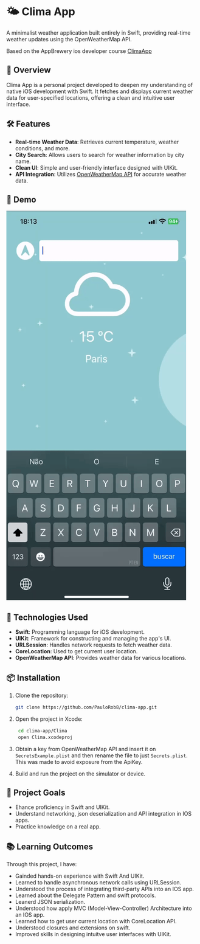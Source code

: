 # 🌤️ Clima App

A minimalist weather application built entirely in Swift, providing real-time weather updates using the OpenWeatherMap API.  

Based on the AppBrewery ios developer course [ClimaApp](https://github.com/appbrewery/Clima-iOS13)

## 🚀 Overview

Clima App is a personal project developed to deepen my understanding of native iOS development with Swift. It fetches and displays current weather data for user-specified locations, offering a clean and intuitive user interface.

## 🛠️ Features

- **Real-time Weather Data**: Retrieves current temperature, weather conditions, and more.
- **City Search**: Allows users to search for weather information by city name.
- **Clean UI**: Simple and user-friendly interface designed with UIKit.
- **API Integration**: Utilizes [OpenWeatherMap API](https://openweathermap.org/) for accurate weather data.

## 📱 Demo

![Clima App Demo](Clima/clima_recording.gif)

## 🧰 Technologies Used

- **Swift**: Programming language for iOS development.
- **UIKit**: Framework for constructing and managing the app's UI.
- **URLSession**: Handles network requests to fetch weather data.
- **CoreLocation**: Used to get current user location.
- **OpenWeatherMap API**: Provides weather data for various locations.

## 📦 Installation

1. Clone the repository:

   ```bash
   git clone https://github.com/PauloRob8/clima-app.git

2. Open the project in Xcode:
   ```bash
    cd clima-app/Clima
    open Clima.xcodeproj

3. Obtain a key from OpenWeatherMap API and insert it on 
```SecretsExample.plist```
and then rename the file to just
```Secrets.plist```. 
This was made to avoid exposure from the ApiKey.
4. Build and run the project on the simulator or device.

## 🎯 Project Goals
- Ehance proficiency in Swift and UIKit.
- Understand networking, json deserialization and API integration in IOS apps.
- Practice knowledge on a real app.


## 📚 Learning Outcomes
Through this project, I have:  
- Gainded hands-on experience with Swift And UIKit.
- Learned to handle asynchronous network calls using URLSession.
- Understood the process of integrating third-party APIs into an IOS app.
- Learned about the Delegate Pattern and swift protocols.
- Leanerd JSON serialization.
- Understood how apply MVC (Model-View-Controller) Architecture into an IOS app.
- Learned how to get user current location with CoreLocation API.
- Understood closures and extensions on swift.
- Improved skills in designing intuitve user interfaces with UIKit.
    

